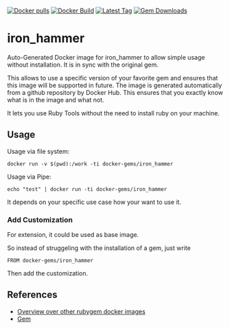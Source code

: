[![Docker pulls](https://img.shields.io/docker/pulls/rubygem/iron_hammer.svg)](https://hub.docker.com/r/rubygem/iron_hammer/)
[![Docker Build](https://img.shields.io/docker/automated/rubygem/iron_hammer.svg)](https://hub.docker.com/r/rubygem/iron_hammer/)
[![Latest Tag](https://img.shields.io/github/tag/docker-rubygem/iron_hammer.svg)](https://hub.docker.com/r/rubygem/iron_hammer/)
[![Gem Downloads](https://img.shields.io/gem/dt/iron_hammer.svg)](https://rubygems.org/gems/iron_hammer/)
# iron_hammer

Auto-Generated Docker image for iron_hammer to allow simple usage without installation.
It is in sync with the original gem.

This allows to use a specific version of your favorite gem and ensures that this image will be supported in future.
The image is generated automatically from a github repository by Docker Hub.
This ensures that you exactly know what is in the image and what not.

It lets you use Ruby Tools without the need to install ruby on your machine.

## Usage

Usage via file system:

`docker run -v $(pwd):/work -ti docker-gems/iron_hammer`

Usage via Pipe:

`echo "test" | docker run -ti docker-gems/iron_hammer`

It depends on your specific use case how your want to use it.

### Add Customization

For extension, it could be used as base image.

So instead of struggeling with the installation of a gem, just write

`FROM docker-gems/iron_hammer`

Then add the customization.

## References

 - [Overview over other rubygem docker images](https://github.com/thinkbot/docker-rubygem)
 - [Gem](https://rubygems.org/gems/iron_hammer/)
